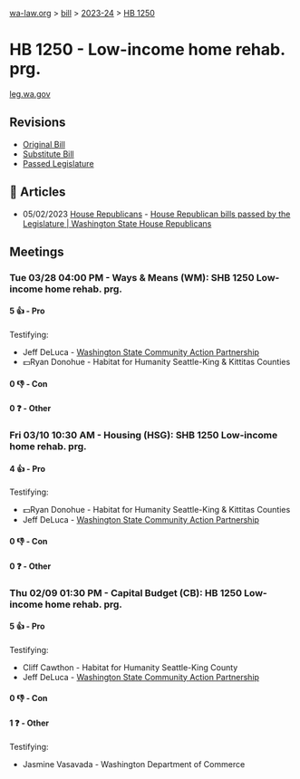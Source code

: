 [wa-law.org](/) > [bill](/bill/) > [2023-24](/bill/2023-24/) > [HB 1250](/bill/2023-24/hb/1250/)

# HB 1250 - Low-income home rehab. prg.
[leg.wa.gov](https://app.leg.wa.gov/billsummary?BillNumber=1250&Year=2023&Initiative=false)

## Revisions
* [Original Bill](1/)
* [Substitute Bill](S/)
* [Passed Legislature](S.PL/)

## 📰 Articles
* 05/02/2023 [House Republicans](/org/house_republicans/) - [House Republican bills passed by the Legislature | Washington State House Republicans](https://houserepublicans.wa.gov/republican-bills/#:~:text=1250)

## Meetings
### Tue 03/28 04:00 PM - Ways & Means (WM): SHB 1250 Low-income home rehab. prg.
#### 5 👍 - Pro
Testifying:
* Jeff DeLuca - [Washington State Community Action Partnership](/org/washington_state_community_action_partnership/)
* 💵Ryan Donohue - Habitat for Humanity Seattle-King & Kittitas Counties

#### 0 👎 - Con

#### 0 ❓ - Other

### Fri 03/10 10:30 AM - Housing (HSG): SHB 1250 Low-income home rehab. prg.
#### 4 👍 - Pro
Testifying:
* 💵Ryan Donohue - Habitat for Humanity Seattle-King & Kittitas Counties
* Jeff DeLuca - [Washington State Community Action Partnership](/org/washington_state_community_action_partnership/)

#### 0 👎 - Con

#### 0 ❓ - Other

### Thu 02/09 01:30 PM - Capital Budget (CB): HB 1250 Low-income home rehab. prg.
#### 5 👍 - Pro
Testifying:
* Cliff Cawthon - Habitat for Humanity Seattle-King County
* Jeff DeLuca - [Washington State Community Action Partnership](/org/washington_state_community_action_partnership/)

#### 0 👎 - Con

#### 1 ❓ - Other
Testifying:
* Jasmine Vasavada - Washington Department of Commerce
